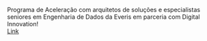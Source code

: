 Programa de Aceleração com arquitetos de soluções e especialistas seniores em Engenharia de Dados da Everis em parceria com Digital Innovation! <br>
[Link](https://web.digitalinnovation.one/acceleration/aceleracao-global-dev-4-everis?tab=path)